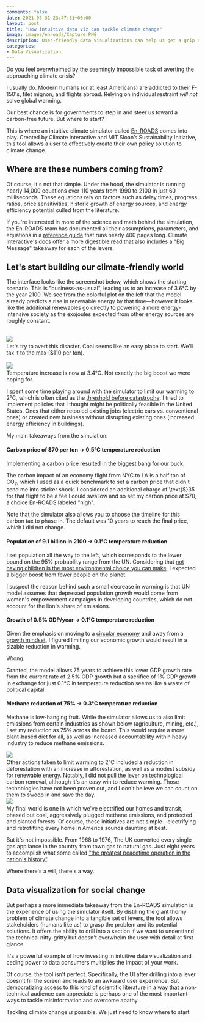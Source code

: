 ```yaml
---
comments: false
date: 2021-05-31 23:47:51+00:00
layout: post
title: "How intuitive data viz can tackle climate change"
image: images/enroads/Capture.PNG
description: User-friendly data visualizations can help us get a grip on global warming.
categories:
- Data Visualization
---
```


Do you feel overwhelmed by the seemingly impossible task of averting the approaching climate crisis?

I usually do.  Modern humans (or at least Americans) are addicted to their F-150's, filet mignon, and flights abroad.  Relying on individual restraint _will not_ solve global warming.

Our best chance is for governments to step in and steer us toward a carbon-free future.  But where to start?

This is where an intuitive climate simulator called [En-ROADS](https://www.climateinteractive.org/tools/en-roads/) comes into play. Created by Climate Interactive and MIT Sloan’s Sustainability Initiative, this tool allows a user to effectively create their own policy solution to climate change.  

## Where are these numbers coming from?

Of course, it's not that simple. Under the hood, the simulator is running nearly 14,000 equations over 110 years from 1990 to 2100 in just 60 milliseconds.  These equations rely on factors such as delay times, progress ratios, price sensitivities, historic growth of energy sources, and energy efficiency potential culled from the literature. 

If you're interested in more of the science and math behind the simulation, the En-ROADS team has documented all their assumptions, parameters, and equations in a [reference guide](https://img.climateinteractive.org/wp-content/uploads/2021/03/En-ROADS_Reference_Guide_030321.pdf) that runs nearly 400 pages long.  Climate Interactive's [docs](https://docs.climateinteractive.org/projects/en-roads/en/latest/index.html) offer a more digestible read that also includes a "Big Message" takeaway for each of the levers.  

## Let's start building our climate-friendly world

The interface looks like the screenshot below, which shows the starting scenario.  This is "business-as-usual", leading us to an increase of 3.6&deg;C by the year 2100.  We see from the colorful plot on the left that the model already predicts a rise in renewable energy by that time&mdash;however it looks like the additional renewables go directly to powering a more energy-intensive society as the exojoules expected from other energy sources are roughly constant.

&nbsp;  
![]({{site.baseurl}}/images/enroads/base.PNG)
&nbsp;  
Let's try to avert this disaster.  Coal seems like an easy place to start.  We'll tax it to the max (\$110 per ton).  
&nbsp;  
![]({{site.baseurl}}/images/enroads/coal.PNG)
&nbsp;  
Temperature increase is now at 3.4&deg;C.  Not exactly the big boost we were hoping for.

I spent some time playing around with the simulator to limit our warming to 2&deg;C, which is often cited as the [threshold before catastrophe](https://theconversation.com/why-is-climate-changes-2-degrees-celsius-of-warming-limit-so-important-82058). I tried to implement policies that I thought might be politically feasible in the United States.  Ones that either retooled existing jobs (electric cars vs. conventional ones) or created new business without disrupting existing ones (increased energy efficiency in buildings).  

My main takeaways from the simulation:

#### **Carbon price of \$70 per ton → 0.5&deg;C temperature reduction**

Implementing a carbon price resulted in the biggest bang for our buck.  

The carbon impact of an economy flight from NYC to LA is a half ton of CO<sub>2</sub>, which I used as a quick benchmark to set a carbon price that didn't send me into sticker shock.  I considered an additional charge of \text{$}35 for that flight to be a fee I could swallow and so set my carbon price at \$70, a choice En-ROADS labeled "high". 

Note that the simulator also allows you to choose the timeline for this carbon tax to phase in.  The default was 10 years to reach the final price, which I did not change.

#### **Population of 9.1 billion in 2100 → 0.1&deg;C temperature reduction**

I set population all the way to the left, which corresponds to the lower bound on the 95% probability range from the UN.  Considering that [not having children is the most environmental choice you can make](https://today.oregonstate.edu/archives/2009/jul/family-planning-major-environmental-emphasis), I expected a bigger boost from fewer people on the planet.  

I suspect the reason behind such a small decrease in warming is that UN model assumes that depressed population growth would come from women's empowerment campaigns in developing countries, which do not account for the lion's share of emissions.

#### **Growth of 0.5% GDP/year → 0.1&deg;C temperature reduction**

Given the emphasis on moving to a [circular economy](https://en.wikipedia.org/wiki/Circular_economy) and away from a [growth mindset](https://en.wikipedia.org/wiki/Doughnut_(economic_model)), I figured limiting our economic growth would result in a sizable reduction in warming.  

Wrong.  

Granted, the model allows 75 years to achieve this lower GDP growth rate from the current rate of 2.5% GDP growth but a sacrifice of 1% GDP growth in exchange for just 0.1&deg;C in temperature reduction seems like a waste of political capital.

#### **Methane reduction of 75% → 0.3&deg;C temperature reduction**

Methane is low-hanging fruit.  While the simulator allows us to also limit emissions from certain industries as shown below (agriculture, mining, etc.), I set my reduction as 75% across the board.  This would require a more plant-based diet for all, as well as increased accountability within heavy industry to reduce methane emissions. 

![]({{site.baseurl}}/images/enroads/methane.PNG)
&nbsp;  
Other actions taken to limit warming to 2&deg;C included a reduction in deforestation with an increase in afforestation, as well as a modest subsidy for renewable energy.  Notably, I did not pull the lever on technological carbon removal, although it's an easy win to reduce warming.  Those technologies have not been proven out, and I don't believe we can count on them to swoop in and save the day.
&nbsp;  
![]({{site.baseurl}}/images/enroads/final.PNG)
&nbsp;  
My final world is one in which we've electrified our homes and transit, phased out coal, aggressively plugged methane emissions, and protected and planted forests.  Of course, these initiatives are not simple&mdash;electrifying and retrofitting every home in America sounds daunting at best.  

But it's not impossible.  From 1968 to 1976, The UK converted every single gas appliance in the country from town gas to natural gas.  Just eight years to accomplish what some called ["the greatest peacetime operation in the nation's history"](https://www.resilience.org/stories/2020-03-10/share-the-great-switch-lessons-from-when-14-million-homes-and-businesses-changed-fuel-in-less-than-a-decade/).

Where there's a will, there's a way.

## Data visualization for social change

But perhaps a more immediate takeaway from the En-ROADS simulation is the experience of using the simulator itself.  By distilling the giant thorny problem of climate change into a tangible set of levers, the tool allows stakeholders (humans like us) to grasp the problem and its potential solutions.  It offers the ability to drill into a section if we want to understand the technical nitty-gritty but doesn't overwhelm the user with detail at first glance.

It's a powerful example of how investing in intuitive data visualization and ceding power to data consumers multiplies the impact of your work. 

Of course, the tool isn't perfect.  Specifically, the UI after drilling into a lever doesn't fill the screen and leads to an awkward user experience.  But democratizing access to this kind of scientific literature in a way that a non-technical audience can appreciate is perhaps one of the most important ways to tackle misinformation and overcome apathy.  

Tackling climate change _is_ possible.  We just need to know where to start.









